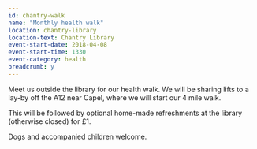 ```yaml
---
id: chantry-walk
name: "Monthly health walk"
location: chantry-library
location-text: Chantry Library
event-start-date: 2018-04-08
event-start-time: 1330
event-category: health
breadcrumb: y
---
```


Meet us outside the library for our health walk. We will be sharing lifts to a lay-by off the A12 near Capel, where we will start our 4 mile walk.

This will be followed by optional home-made refreshments at the library (otherwise closed) for £1.

Dogs and accompanied children welcome.
